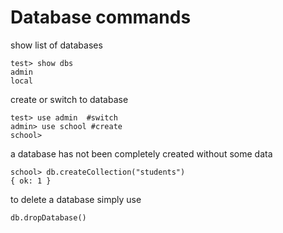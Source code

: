 # Database commands

show list of databases
```
test> show dbs
admin
local
```

create or switch to database
```
test> use admin  #switch
admin> use school #create
school>
```

a database has not been completely created without some data
```
school> db.createCollection("students")
{ ok: 1 }
```

to delete a database simply use
```
db.dropDatabase()
```
